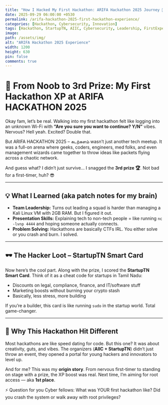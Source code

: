 ```yaml
---
title: "How I Hacked My First Hackathon: ARIFA Hackathon 2025 Journey 🚀🔥"
date: 2025-09-29 06:00:00 +0530
permalink: /arifa-hackathon-2025-first-hackathon-experience/
categories: [Hackathon, Cybersecurity, Innovation]
tags: [Hackathon, StartupTN, AIIC, Cybersecurity, Leadership, FirstExperience]
image:
path: /assets/img/
alt: "ARIFA Hackathon 2025 Experience"
width: 1200
height: 630
pin: false
comments: true
---
```

# 🚀 From Noob to 3rd Prize: My First Hackathon XP at ARIFA HACKATHON 2025

Okay fam, let’s be real. Walking into my first hackathon felt like logging into an unknown Wi-Fi with **“Are you sure you want to continue? Y/N”** vibes. Nervous? Hell yeah. Excited? Double that.

But ARIFA HACKATHON 2025 – கடற்களம் wasn’t just another tech meetup. It was a full-on arena where geeks, coders, engineers, med folks, and even management wizards came together to throw ideas like packets flying across a chaotic network.

And guess what? I didn’t just survive… I snagged the **3rd prize 🏆**. Not bad for a first-timer, huh? 😎

---

## 💡 What I Learned (aka patch notes for my brain)

- **Team Leadership:** Turns out leading a squad is harder than managing a Kali Linux VM with 2GB RAM. But I figured it out.
- **Presentation Skills:** Explaining tech to non-tech people = like running `nc -lvnp 4444` and hoping someone actually connects.
- **Problem Solving:** Hackathons are basically CTFs IRL. You either solve or you crash and burn. I solved.

---

## 🕶️ The Hacker Loot – StartupTN Smart Card

Now here’s the cool part. Along with the prize, I scored the **StartupTN Smart Card**. Think of it as a cheat code for startups in Tamil Nadu:

- Discounts on legal, compliance, finance, and IT/software stuff
- Marketing boosts without burning your crypto stash
- Basically, less stress, more building

If you’re a builder, this card is like running `sudo` in the startup world. Total game-changer.

---

## 🌟 Why This Hackathon Hit Different

Most hackathons are like speed dating for code. But this one? It was about creativity, guts, and vibes. The organizers (**AIIC + StartupTN**) didn’t just throw an event, they opened a portal for young hackers and innovators to level up.

And for me? This was my **origin story**. From nervous first-timer to standing on stage with a prize, the XP boost was real. Next time, I’m aiming for root access — aka **1st place**.

⚡ Question for you Cyber fellows: What was YOUR first hackathon like? Did you crash the system or walk away with root privileges?

